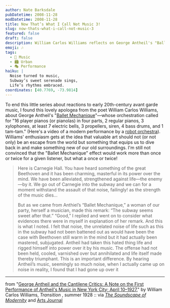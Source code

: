 ```yaml
---
author: Nate Barksdale
pubDatetime: 2008-11-28
modDatetime: 2008-11-28
title: Now That’s What I Call Not Music 3!
slug: now-thats-what-i-call-not-music-3
featured: false
draft: false
description: William Carlos Williams reflects on George Antheil's "Ballet Mechanique" and its impact on experiencing the noise of life.
emoji: 🎶
tags:
  - 🎼 Music
  - 🏙️ Urban
  - 🎭 Performance
haiku: |
  Noise turned to music,  
  Subway’s sweet serenade sings,  
  Life’s rhythms embraced.
coordinates: [40.7769, -73.9814]
---
```


To end this little series about reactions to early 20th-century avant garde music, I found this lovely apologea from the poet William Carlos Williams, about George Antheil's "[Ballet Mechanique](http://en.wikipedia.org/wiki/Ballet_m%C3%A9canique)"—whose orchestration called for "16 player pianos (or pianolas) in four parts, 2 regular pianos, 3 xylophones, at least 7 electric bells, 3 propellers, siren, 4 bass drums, and 1 tam-tam." (Here's a video of a modern performance by a [robot orchestra](http://www.youtube.com/watch?v=Eo0H8ztju78)). Williams' enthusiasm gets at the idea that valuable art should not (or not only) be an escape from the world but something that equips us to dive back in and make something new of our old surroundings. I'm still not convinced that the "Ballet Mechanique" effect would work more than once or twice for a given listener, but what a once or twice!

> Here is Carnegie Hall. You have heard something of the great Beethoven and it has been charming, masterful in its power over the mind. We have been alleviated, strengthened against life—the enemy—by it. We go out of Carnegie into the subway and we can for a moment withstand the assault of that noise, failingly! as the strength of the music dies…
>
> But as we came from Anthiel’s “Ballet Mechanique,” a woman of our party, herself a musician, made this remark: “The subway seems sweet after that.” “Good,” I replied and went on to consider what evidences there were in myself in explanation of her remark. And this is what I noted. I felt that noise, the unrelated noise of life such as this in the subway had not been battened out as would have been the case with Beethoven still warm in the mind but it had actually been mastered, subjugated. Antheil had taken this hated thing life and rigged himself into power over it by his music. The offense had not been held, cooled, varnished over but annihilated and life itself made thereby triumphant. This is an important difference. By hearing Antheil’s music, seemingly so much noise, when I actually came up on noise in reality, I found that I had gone up over it

---

from "[George Antheil and the Cantilene Critics: A Note on the First Performance of Antheil's Music in New York City; April 10–1927](http://www.artsjournal.com/greg/2006/12/dummy_title.html)," by William Carlos Williams, _Transition_ , summer 1928 :: via [_The Soundscape of Modernity_](http://books.google.com/books?id=7jvtvGbatv4C&printsec=frontcover&dq=soundscape+of+modernity&ei=9f4RSdJagYKyA9v-xYgE#PPA139,M1) and [Arts Journal](http://www.artsjournal.com/greg/2006/12/dummy_title.html)
